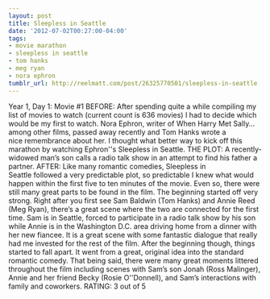 ```yaml
---
layout: post
title: Sleepless in Seattle
date: '2012-07-02T00:27:00-04:00'
tags:
- movie marathon
- sleepless in seattle
- tom hanks
- meg ryan
- nora ephron
tumblr_url: http://reelmatt.com/post/26325770501/sleepless-in-seattle
---
```


Year 1, Day 1: Movie #1
BEFORE: After spending quite a while compiling my list of movies to watch (current count is 636 movies) I had to decide which would be my first to watch. Nora Ephron, writer of When Harry Met Sally… among other films, passed away recently and Tom Hanks wrote a nice remembrance about her. I thought what better way to kick off this marathon by watching Ephron''s Sleepless in Seattle.
THE PLOT: A recently-widowed man’s son calls a radio talk show in an attempt to find his father a partner.
AFTER: Like many romantic comedies, Sleepless in Seattle followed a very predictable plot, so predictable I knew what would happen within the first five to ten minutes of the movie. Even so, there were still many great parts to be found in the film.
The beginning started off very strong. Right after you first see Sam Baldwin (Tom Hanks) and Annie Reed (Meg Ryan), there’s a great scene where the two are connected for the first time. Sam is in Seattle, forced to participate in a radio talk show by his son while Annie is in the Washington D.C. area driving home from a dinner with her new fiancee. It is a great scene with some fantastic dialogue that really had me invested for the rest of the film.
After the beginning though, things started to fall apart. It went from a great, original idea into the standard romantic comedy. That being said, there were many great moments littered throughout the film including scenes with Sam’s son Jonah (Ross Malinger), Annie and her friend Becky (Rosie O''Donnell), and Sam’s interactions with family and coworkers.
RATING: 3 out of 5 
